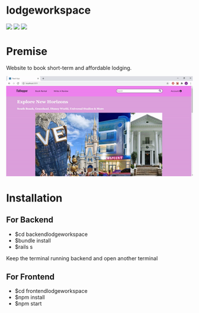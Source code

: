 # lodgeworkspace


![](https://img.shields.io/badge/rails-6.0.3.2-red.svg)
![](https://img.shields.io/badge/react-0.1.0-aqua.svg)
![](https://img.shields.io/badge/node-14.7.0-green.svg)

# Premise

Website to book short-term and affordable lodging.

![](flathopperbriefgif.gif)

# Installation
## For Backend
- $cd backendlodgeworkspace
- $bundle install
- $rails s

<p>Keep the terminal running backend and open another terminal</p>

## For Frontend
- $cd frontendlodgeworkspace
- $npm install
- $npm start